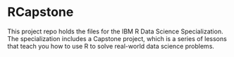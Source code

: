 # RCapstone

This project repo holds the files for the IBM R Data Science Specialization. The specialization includes a Capstone project, which is a series of lessons that teach you how to use R to solve real-world data science problems.
